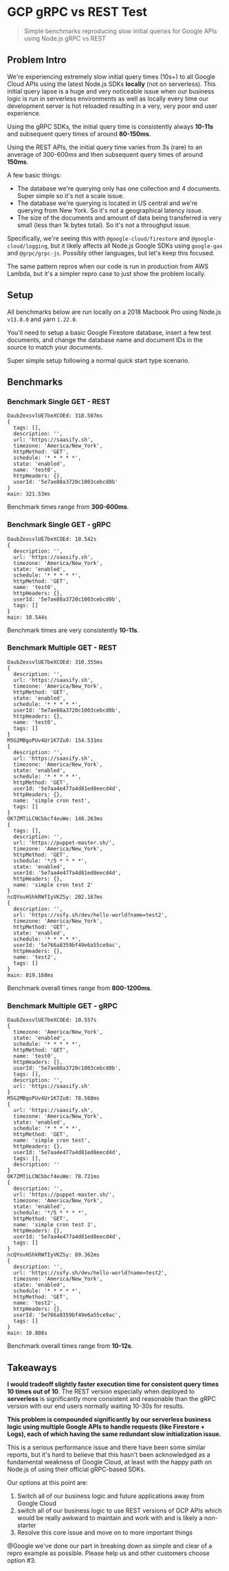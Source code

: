 # GCP gRPC vs REST Test

> Simple benchmarks reproducing slow initial queries for Google APIs using Node.js gRPC vs REST

## Problem Intro

We're experiencing extremely slow initial query times (10s+) to all Google Cloud APIs using the latest Node.js SDKs **locally** (not on serverless). This initial query lapse is a huge and very noticeable issue when our business logic is run in serverless environments as well as locally every time our development server is hot reloaded resulting in a very, very poor end user experience.

Using the gRPC SDKs, the initial query time is consistently always **10-11s** and subsequent query times of around **80-150ms**.

Using the REST APIs, the initial query time varies from 3s (rare) to an anverage of 300-600ms and then subsequent query times of around **150ms**.

A few basic things:

- The database we're querying only has one collection and 4 documents. Super simple so it's not a scale issue.
- The database we're querying is located in US central and we're querying from New York. So it's not a geographical latency issue.
- The size of the documents and amount of data being transferred is very small (less than 1k bytes total). So it's not a throughput issue.

Specifically, we're seeing this with `@google-cloud/firestore` and `@google-cloud/logging`, but it likely affects all Node.js Google SDKs using `google-gax` and `@grpc/grpc-js`. Possibly other languages, but let's keep this focused.

The same pattern repros when our code is run in production from AWS Lambda, but it's a simpler repro case to just show the problem locally.

## Setup

All benchmarks below are run locally on a 2018 Macbook Pro using Node.js `v13.8.0` and yarn `1.22.0`.

You'll need to setup a basic Google Firestore database, insert a few test documents, and change the database name and document IDs in the source to match your documents.

Super simple setup following a normal quick start type scenario.

## Benchmarks

### Benchmark Single GET - REST

```
DaubZexsvlUE7beXCOEd: 318.587ms
{
  tags: [],
  description: '',
  url: 'https://saasify.sh',
  timezone: 'America/New_York',
  httpMethod: 'GET',
  schedule: '* * * * *',
  state: 'enabled',
  name: 'test0',
  httpHeaders: {},
  userId: '5e7ae88a3720c1003cebcd0b'
}
main: 321.53ms
```

Benchmark times range from **300-600ms**.

### Benchmark Single GET - gRPC

```
DaubZexsvlUE7beXCOEd: 10.542s
{
  description: '',
  url: 'https://saasify.sh',
  timezone: 'America/New_York',
  state: 'enabled',
  schedule: '* * * * *',
  httpMethod: 'GET',
  name: 'test0',
  httpHeaders: {},
  userId: '5e7ae88a3720c1003cebcd0b',
  tags: []
}
main: 10.544s
```

Benchmark times are very consistently **10-11s**.

### Benchmark Multiple GET - REST

```
DaubZexsvlUE7beXCOEd: 310.355ms
{
  description: '',
  url: 'https://saasify.sh',
  timezone: 'America/New_York',
  httpMethod: 'GET',
  state: 'enabled',
  schedule: '* * * * *',
  userId: '5e7ae88a3720c1003cebcd0b',
  httpHeaders: {},
  name: 'test0',
  tags: []
}
M5G2MBgoPUv4Ur1K7Zu0: 154.531ms
{
  description: '',
  url: 'https://saasify.sh',
  timezone: 'America/New_York',
  state: 'enabled',
  schedule: '* * * * *',
  httpMethod: 'GET',
  userId: '5e7aa4e477a4d81ed8eecd4d',
  httpHeaders: {},
  name: 'simple cron test',
  tags: []
}
OK7ZMTiLCNCbbcf4euWe: 148.263ms
{
  tags: [],
  description: '',
  url: 'https://puppet-master.sh/',
  timezone: 'America/New_York',
  httpMethod: 'GET',
  schedule: '*/5 * * * *',
  state: 'enabled',
  userId: '5e7aa4e477a4d81ed8eecd4d',
  httpHeaders: {},
  name: 'simple cron test 2'
}
ncQYovHShkRWfIyVKZSy: 202.167ms
{
  description: '',
  url: 'https://ssfy.sh/dev/hello-world?name=test2',
  timezone: 'America/New_York',
  httpMethod: 'GET',
  state: 'enabled',
  schedule: '* * * * *',
  userId: '5e766a8359bf49e6a55ce9ac',
  httpHeaders: {},
  name: 'test2',
  tags: []
}
main: 819.168ms
```

Benchmark overall times range from **800-1200ms**.

### Benchmark Multiple GET - gRPC

```
DaubZexsvlUE7beXCOEd: 10.557s
{
  timezone: 'America/New_York',
  state: 'enabled',
  schedule: '* * * * *',
  httpMethod: 'GET',
  name: 'test0',
  httpHeaders: {},
  userId: '5e7ae88a3720c1003cebcd0b',
  tags: [],
  description: '',
  url: 'https://saasify.sh'
}
M5G2MBgoPUv4Ur1K7Zu0: 78.568ms
{
  url: 'https://saasify.sh',
  timezone: 'America/New_York',
  state: 'enabled',
  schedule: '* * * * *',
  httpMethod: 'GET',
  name: 'simple cron test',
  httpHeaders: {},
  userId: '5e7aa4e477a4d81ed8eecd4d',
  tags: [],
  description: ''
}
OK7ZMTiLCNCbbcf4euWe: 78.721ms
{
  description: '',
  url: 'https://puppet-master.sh/',
  timezone: 'America/New_York',
  state: 'enabled',
  schedule: '*/5 * * * *',
  httpMethod: 'GET',
  name: 'simple cron test 2',
  httpHeaders: {},
  userId: '5e7aa4e477a4d81ed8eecd4d',
  tags: []
}
ncQYovHShkRWfIyVKZSy: 89.362ms
{
  description: '',
  url: 'https://ssfy.sh/dev/hello-world?name=test2',
  timezone: 'America/New_York',
  state: 'enabled',
  schedule: '* * * * *',
  httpMethod: 'GET',
  name: 'test2',
  httpHeaders: {},
  userId: '5e766a8359bf49e6a55ce9ac',
  tags: []
}
main: 10.808s
```

Benchmark overall times range from **10-12s**.

## Takeaways

**I would tradeoff slightly faster execution time for consistent query times 10 times out of 10**. The REST version especially when deployed to **serverless** is significantly more consistent and reasonable than the gRPC version with our end users normally waiting 10-30s for results.

**This problem is compounded significantly by our serverless business logic using multiple Google APIs to handle requests (like Firestore + Logs), each of which having the same redundant slow initialization issue.**

This is a serious performance issue and there have been some similar reports, but it's hard to believe that this hasn't been acknowledged as a fundamental weakness of Google Cloud, at least with the happy path on Node.js of using their official gRPC-based SDKs.

Our options at this point are:

1. Switch all of our business logic and future applications away from Google Cloud
2. switch all of our business logic to use REST versions of GCP APIs which would be really awkward to maintain and work with and is likely a non-starter
3. Resolve this core issue and move on to more important things

@Google we've done our part in breaking down as simple and clear of a repro example as possible. Please help us and other customers choose option #3.
